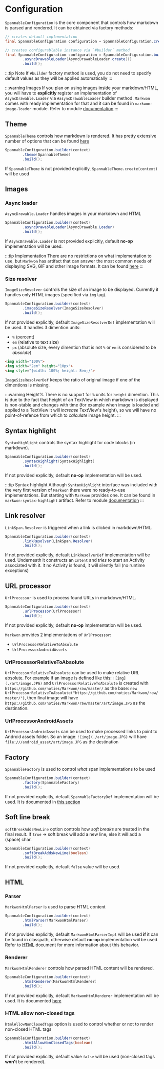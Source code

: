 # Configuration

`SpannableConfiguration` is the core component that controls how markdown is parsed and rendered.
It can be obtained via factory methods:

```java
// creates default implementation
final SpannableConfiguration configuration = SpannableConfiguration.create(context);
```

```java
// creates configurablable instance via `#builder` method
final SpannableConfiguration configuration = SpannableConfiguration.builder(context)
        .asyncDrawableLoader(AsyncDrawableLoader.create())
        .build();
```

:::tip Note
If `#builder` factory method is used, you do not need to specify default
values as they will be applied automatically
:::

:::warning Images
If you plan on using images inside your markdown/HTML, you will have to **explicitly**
register an implementation of `AsyncDrawable.Loader` via `#asyncDrawableLoader` builder method.
`Markwon` comes with ready implementation for that and it can be found in
`markwon-image-loader` module. Refer to module [documentation](/docs/image-loader.md)
:::

## Theme

`SpannableTheme` controls how markdown is rendered. It has pretty extensive number of
options that can be found [here](/docs/theme.md)

```java
SpannableConfiguration.builder(context)
        .theme(SpannableTheme)
        .build();
```

If `SpannableTheme` is not provided explicitly, `SpannableTheme.create(context)` will be used

## Images

### Async loader

`AsyncDrawable.Loader` handles images in your markdown and HTML

```java
SpannableConfiguration.builder(context)
        .asyncDrawableLoader(AsyncDrawable.Loader)
        .build();
```

If `AsyncDrawable.Loader` is not provided explicitly, default **no-op** implementation will be used.

:::tip Implementation
There are no restrictions on what implementation to use, but `Markwon` has artifact that can
answer the most common needs of displaying SVG, GIF and other image formats. It can be found [here](/docs/image-loader.md)
:::

### Size resolver <Badge text="1.0.1" />

`ImageSizeResolver` controls the size of an image to be displayed. Currently it
handles only HTML images (specified via `img` tag).

```java
SpannableConfiguration.builder(context)
        .imageSizeResolver(ImageSizeResolver)
        .build();
```

If not provided explicitly, default `ImageSizeResolverDef` implementation will be used.
It handles 3 dimention units:
* `%` (percent)
* `em` (relative to text size)
* `px` (absolute size, every dimention that is not `%` or `em` is considered to be _absolute_)

```html
<img width="100%">
<img width="2em" height="10px">
<img style="{width: 100%; height: 8em;}">
```

`ImageSizeResolverDef` keeps the ratio of original image if one of the dimentions is missing.

:::warning Height%
There is no support for `%` units for `height` dimention. This is due to the fact that
height of an TextView in which markdown is displayed is non-stable and changes with time
(for example when image is loaded and applied to a TextView it will _increase_ TextView's height),
so we will have no point-of-refence from which to _calculate_ image height.
:::

## Syntax highlight

`SyntaxHighlight` controls the syntax highlight for code blocks (in markdown).

```java
SpannableConfiguration.builder(context)
        .syntaxHighlight(SyntaxHighlight)
        .build();
```

If not provided explicitly, default **no-op** implementation will be used.

:::tip Syntax highlight
Although `SyntaxHighlight` interface was included with the very first version
of `Markwon` there were no ready-to-use implementations. But starting with <Badge text="1.1.0" /> 
`Markwon` provides one. It can be found in `markwon-syntax-highlight` artifact. Refer
to module [documentation](/docs/syntax-highlight.md)
:::

## Link resolver

`LinkSpan.Resolver` is triggered when a link is clicked in markdown/HTML.

```java
SpannableConfiguration.builder(context)
        .linkResolver(LinkSpan.Resolver)
        .build();
```

If not provided explicitly, default `LinkResolverDef` implementation will be used.
Underneath it constructs an `Intent` and _tries_ to start an Activity associated with it.
It no Activity is found, it will silently fail (no runtime exceptions)

## URL processor

`UrlProcessor` is used to process found URLs in markdown/HTML.

```java
SpannableConfiguration.builder(context)
        .urlProcessor(UrlProcessor)
        .build();
```

If not provided explicitly, default **no-op** implementation will be used.

`Markwon` provides 2 implementations of `UrlProcessor`:
* `UrlProcessorRelativeToAbsolute`
* `UrlProcessorAndroidAssets`

### UrlProcessorRelativeToAbsolute

`UrlProcessorRelativeToAbsolute` can be used to make relative URL absolute. For example if an image is
defined like this: `![img](./art/image.JPG)` and `UrlProcessorRelativeToAbsolute`
is created with `https://github.com/noties/Markwon/raw/master/` as the base: 
`new UrlProcessorRelativeToAbsolute("https://github.com/noties/Markwon/raw/master/")`,
then final image will have `https://github.com/noties/Markwon/raw/master/art/image.JPG`
as the destination.

### UrlProcessorAndroidAssets

`UrlProcessorAndroidAssets` can be used to make processed links to point to Android assets folder.
So an image: `![img](./art/image.JPG)` will have `file:///android_asset/art/image.JPG` as the
destination

## Factory <Badge text="1.1.0" />

`SpannableFactory` is used to control _what_ span implementations to be used

```java
SpannableConfiguration.builder(context)
        .factory(SpannableFactory)
        .build();
```

If not provided explicitly, default `SpannableFactoryDef` implementation will be used. It is documented
in [this section](/docs/factory.md)

## Soft line break <Badge text="1.1.1" />

`softBreakAddsNewLine` option controls how _soft breaks_ are treated in the final result.
If `true` -> soft break will add a new line, else it will add a ` ` (space) char.

```java
SpannableConfiguration.builder(context)
        .softBreakAddsNewLine(boolean)
        .build();
```

If not provided explicitly, default `false` value will be used.

<Link name="commonmark-spec#soft-break" displayName="Commonmark specification" />

## HTML <Badge text="2.0.0" />

### Parser

`MarkwonHtmlParser` is used to parse HTML content

```java
SpannableConfiguration.builder(context)
        .htmlParser(MarkwonHtmlParser)
        .build();
```

if not provided explicitly, default `MarkwonHtmlParserImpl` will be used
**if** it can be found in classpath, otherwise default **no-op** implementation
wiil be used. Refer to [HTML](/docs/html.md#parser) document for more information about this behavior.

### Renderer

`MarkwonHtmlRenderer` controls how parsed HTML content will be rendered.

```java
SpannableConfiguration.builder(context)
        .htmlRenderer(MarkwonHtmlRenderer)
        .build();
```

If not provided explicitly, default `MarkwonHtmlRenderer` implementation will be used.
It is documented [here](/docs/html.md#renderer)

### HTML allow non-closed tags

`htmlAllowNonClosedTags` option is used to control whether or not to
render non-closed HTML tags

```java
SpannableConfiguration.builder(context)
        .htmlAllowNonClosedTags(boolean)
        .build();
```

If not provided explicitly, default value `false` will be used (non-closed tags **won't** be rendered).
